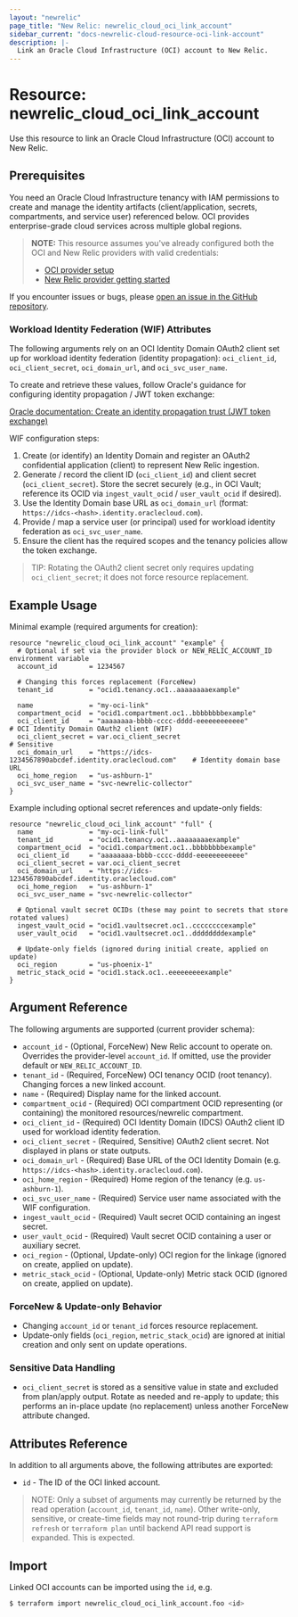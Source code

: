 ```yaml
---
layout: "newrelic"
page_title: "New Relic: newrelic_cloud_oci_link_account"
sidebar_current: "docs-newrelic-cloud-resource-oci-link-account"
description: |-
  Link an Oracle Cloud Infrastructure (OCI) account to New Relic.
---
```

# Resource: newrelic_cloud_oci_link_account

Use this resource to link an Oracle Cloud Infrastructure (OCI) account to New Relic.

## Prerequisites

You need an Oracle Cloud Infrastructure tenancy with IAM permissions to create and manage the identity artifacts (client/application, secrets, compartments, and service user) referenced below. OCI provides enterprise-grade cloud services across multiple global regions.

> **NOTE:** This resource assumes you've already configured both the OCI and New Relic providers with valid credentials:
> - [OCI provider setup](https://registry.terraform.io/providers/oracle/oci/latest/docs)
> - [New Relic provider getting started](https://registry.terraform.io/providers/newrelic/newrelic/latest/docs/guides/getting_started)

If you encounter issues or bugs, please [open an issue in the GitHub repository](https://github.com/newrelic/terraform-provider-newrelic/issues/new/choose).

### Workload Identity Federation (WIF) Attributes

The following arguments rely on an OCI Identity Domain OAuth2 client set up for workload identity federation (identity propagation): `oci_client_id`, `oci_client_secret`, `oci_domain_url`, and `oci_svc_user_name`.

To create and retrieve these values, follow Oracle's guidance for configuring identity propagation / JWT token exchange:

[Oracle documentation: Create an identity propagation trust (JWT token exchange)](https://docs.oracle.com/en-us/iaas/Content/Identity/api-getstarted/json_web_token_exchange.htm#jwt_token_exchange__create-identity-propagation-trust)

WIF configuration steps:
1. Create (or identify) an Identity Domain and register an OAuth2 confidential application (client) to represent New Relic ingestion.
2. Generate / record the client ID (`oci_client_id`) and client secret (`oci_client_secret`). Store the secret securely (e.g., in OCI Vault; reference its OCID via `ingest_vault_ocid` / `user_vault_ocid` if desired).
3. Use the Identity Domain base URL as `oci_domain_url` (format: `https://idcs-<hash>.identity.oraclecloud.com`).
4. Provide / map a service user (or principal) used for workload identity federation as `oci_svc_user_name`.
5. Ensure the client has the required scopes and the tenancy policies allow the token exchange.

> TIP: Rotating the OAuth2 client secret only requires updating `oci_client_secret`; it does not force resource replacement.

## Example Usage

Minimal example (required arguments for creation):

```hcl
resource "newrelic_cloud_oci_link_account" "example" {
  # Optional if set via the provider block or NEW_RELIC_ACCOUNT_ID environment variable
  account_id        = 1234567

  # Changing this forces replacement (ForceNew)
  tenant_id         = "ocid1.tenancy.oc1..aaaaaaaaexample"

  name              = "my-oci-link"
  compartment_ocid  = "ocid1.compartment.oc1..bbbbbbbbexample"
  oci_client_id     = "aaaaaaaa-bbbb-cccc-dddd-eeeeeeeeeeee"                     # OCI Identity Domain OAuth2 client (WIF)
  oci_client_secret = var.oci_client_secret                                        # Sensitive
  oci_domain_url    = "https://idcs-1234567890abcdef.identity.oraclecloud.com"    # Identity domain base URL
  oci_home_region   = "us-ashburn-1"
  oci_svc_user_name = "svc-newrelic-collector"
}
```

Example including optional secret references and update-only fields:

```hcl
resource "newrelic_cloud_oci_link_account" "full" {
  name              = "my-oci-link-full"
  tenant_id         = "ocid1.tenancy.oc1..aaaaaaaaexample"
  compartment_ocid  = "ocid1.compartment.oc1..bbbbbbbbexample"
  oci_client_id     = "aaaaaaaa-bbbb-cccc-dddd-eeeeeeeeeeee"
  oci_client_secret = var.oci_client_secret
  oci_domain_url    = "https://idcs-1234567890abcdef.identity.oraclecloud.com"
  oci_home_region   = "us-ashburn-1"
  oci_svc_user_name = "svc-newrelic-collector"

  # Optional vault secret OCIDs (these may point to secrets that store rotated values)
  ingest_vault_ocid = "ocid1.vaultsecret.oc1..ccccccccexample"
  user_vault_ocid   = "ocid1.vaultsecret.oc1..ddddddddexample"

  # Update-only fields (ignored during initial create, applied on update)
  oci_region        = "us-phoenix-1"
  metric_stack_ocid = "ocid1.stack.oc1..eeeeeeeeexample"
}
```

## Argument Reference

The following arguments are supported (current provider schema):

- `account_id` - (Optional, ForceNew) New Relic account to operate on. Overrides the provider-level `account_id`. If omitted, use the provider default or `NEW_RELIC_ACCOUNT_ID`.
- `tenant_id` - (Required, ForceNew) OCI tenancy OCID (root tenancy). Changing forces a new linked account.
- `name` - (Required) Display name for the linked account.
- `compartment_ocid` - (Required) OCI compartment OCID representing (or containing) the monitored resources/newrelic compartment.
- `oci_client_id` - (Required) OCI Identity Domain (IDCS) OAuth2 client ID used for workload identity federation.
- `oci_client_secret` - (Required, Sensitive) OAuth2 client secret. Not displayed in plans or state outputs.
- `oci_domain_url` - (Required) Base URL of the OCI Identity Domain (e.g. `https://idcs-<hash>.identity.oraclecloud.com`).
- `oci_home_region` - (Required) Home region of the tenancy (e.g. `us-ashburn-1`).
- `oci_svc_user_name` - (Required) Service user name associated with the WIF configuration.
- `ingest_vault_ocid` - (Required) Vault secret OCID containing an ingest secret.
- `user_vault_ocid` - (Required) Vault secret OCID containing a user or auxiliary secret.
- `oci_region` - (Optional, Update-only) OCI region for the linkage (ignored on create, applied on update).
- `metric_stack_ocid` - (Optional, Update-only) Metric stack OCID (ignored on create, applied on update).

### ForceNew & Update-only Behavior

- Changing `account_id` or `tenant_id` forces resource replacement.
- Update-only fields (`oci_region`, `metric_stack_ocid`) are ignored at initial creation and only sent on update operations.

### Sensitive Data Handling

- `oci_client_secret` is stored as a sensitive value in state and excluded from plan/apply output. Rotate as needed and re-apply to update; this performs an in-place update (no replacement) unless another ForceNew attribute changed.

## Attributes Reference

In addition to all arguments above, the following attributes are exported:

- `id` - The ID of the OCI linked account.

> NOTE: Only a subset of arguments may currently be returned by the read operation (`account_id`, `tenant_id`, `name`). Other write-only, sensitive, or create-time fields may not round-trip during `terraform refresh` or `terraform plan` until backend API read support is expanded. This is expected.

## Import

Linked OCI accounts can be imported using the `id`, e.g.

```bash
$ terraform import newrelic_cloud_oci_link_account.foo <id>
```
